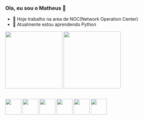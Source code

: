 ### Ola, eu sou o Matheus 👋

- 🔭 Hoje trabalho na area de NOC(Network Operation Center)
- 🌱 Atualmente estou aprendendo Python
<div style="display: inline_block">
  <img height= "180em" src = "https://github-readme-stats.vercel.app/api?username=matheusCCO&show_icons=true&theme=tokyonight">
  <img height= "180em" src ="https://github-readme-stats.vercel.app/api/top-langs/?username=matheusCCO&show_icons=true&theme=tokyonight&layout=compact"/>
</div>

##

<div style="display: inline_block">
  <img height= "50em" src="https://cdn.jsdelivr.net/gh/devicons/devicon/icons/python/python-original.svg" />
  <img height= "50em" src="https://cdn.jsdelivr.net/gh/devicons/devicon/icons/php/php-original.svg" />
  <img height= "50em" src="https://cdn.jsdelivr.net/gh/devicons/devicon/icons/java/java-original.svg" />
  <img height= "50em" src="https://cdn.jsdelivr.net/gh/devicons/devicon/icons/javascript/javascript-original.svg" />
  <img height= "50em" src="https://cdn.jsdelivr.net/gh/devicons/devicon/icons/html5/html5-original.svg" />
  <img height= "50em" src="https://cdn.jsdelivr.net/gh/devicons/devicon/icons/css3/css3-original.svg" />
  
</div>


